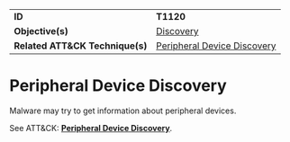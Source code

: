 |||
|---------|------------------------|
|**ID**|**T1120**|
|**Objective(s)**|[Discovery](https://github.com/MBCProject/mbc-markdown/tree/master/discovery)|
|**Related ATT&CK Technique(s)**|[Peripheral Device Discovery](https://attack.mitre.org/techniques/T1120)|


Peripheral Device Discovery
===========================
Malware may try to get information about peripheral devices. 

See ATT&CK: [**Peripheral Device Discovery**](https://attack.mitre.org/techniques/T1120).